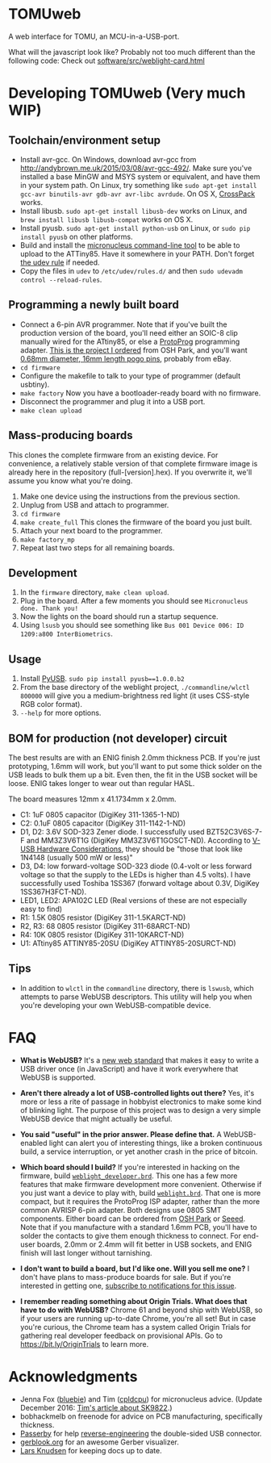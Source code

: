 # TOMUweb

A web interface for TOMU, an MCU-in-a-USB-port.


What will the javascript look like? Probably not too much different than the following code:
Check out [software/src/weblight-card.html](https://github.com/sowbug/weblight/blob/master/software/src/weblight-card.html)

Developing TOMUweb (Very much WIP)
===

Toolchain/environment setup
---

* Install avr-gcc. On Windows, download avr-gcc from
http://andybrown.me.uk/2015/03/08/avr-gcc-492/. Make sure you've
installed a base MinGW and MSYS system or equivalent, and have them in
your system path. On Linux, try something like `sudo apt-get install
gcc-avr binutils-avr gdb-avr avr-libc avrdude`. On OS X,
[CrossPack](https://www.obdev.at/products/crosspack/index.html) works.
* Install libusb. `sudo apt-get install libusb-dev` works on
  Linux, and `brew install libusb libusb-compat` works on OS X.
* Install pyusb. `sudo apt-get install python-usb` on Linux, or `sudo pip
  install pyusb` on other platforms.
* Build and install the
  [micronucleus command-line tool](https://github.com/micronucleus/micronucleus/tree/master/commandline)
  to be able to upload to the ATTiny85. Have it somewhere in your PATH. Don't forget [the udev rule](https://raw.githubusercontent.com/micronucleus/micronucleus/master/commandline/49-micronucleus.rules) if needed.
* Copy the files in `udev` to `/etc/udev/rules.d/` and then `sudo
  udevadm control --reload-rules`.

Programming a newly built board
---

* Connect a 6-pin AVR programmer. Note that if you've built the
  production version of the board, you'll need either an SOIC-8 clip
  manually wired for the ATtiny85, or else a
  [ProtoProg](http://protofusion.org/wordpress/2013/05/open-hardware-pogo-pin-programmer/)
  programming
  adapter. [This is the project I ordered](https://oshpark.com/shared_projects/fqvxyzoH)
  from OSH Park, and you'll want [0.68mm diameter, 16mm length pogo
  pins](http://www.ebay.com/sch/i.html?_trksid=p3984.m570.l1313.TR0.TRC0&_nkw=%09+10pcs+P50-J1+Dia+0.68mm+Length+16mm+75g+Spring+Test.&_sacat=0&_from=R40), probably from eBay.
* `cd firmware`
* Configure the makefile to talk to your type of programmer (default
usbtiny).
* `make factory` Now you have a bootloader-ready board with no firmware.
* Disconnect the programmer and plug it into a USB port.
* `make clean upload`

Mass-producing boards
---

This clones the complete firmware from an existing device. For
convenience, a relatively stable version of that complete firmware
image is already here in the repository (full-[version].hex). If you
overwrite it, we'll assume you know what you're doing.

1. Make one device using the instructions from the previous section.
1. Unplug from USB and attach to programmer.
1. `cd firmware`
1. `make create_full` This clones the firmware of the board you just
built.
1. Attach your next board to the programmer.
1. `make factory_mp`
1. Repeat last two steps for all remaining boards.

Development
---

1. In the `firmware` directory, `make clean upload`.
1. Plug in the board. After a few moments you should see `Micronucleus
   done. Thank you!`
1. Now the lights on the board should run a startup sequence.
1. Using `lsusb` you should see something like `Bus 001 Device 006: ID
   1209:a800 InterBiometrics`.

Usage
---

1. Install [PyUSB](http://walac.github.io/pyusb/). `sudo pip install
pyusb==1.0.0.b2`
1. From the base directory of the weblight project,
`./commandline/wlctl 800000` will give you a medium-brightness red
light (it uses CSS-style RGB color format).
1. `--help` for more options.

BOM for production (not developer) circuit
---

The best results are with an ENIG finish 2.0mm thickness PCB. If you're just prototyping, 1.6mm will work, but you'll want to put some thick solder on the USB leads to bulk them up a bit. Even then, the fit in the USB socket will be loose. ENIG takes longer to wear out than regular HASL.

The board measures 12mm x 41.1734mm x 2.0mm.

* C1: 1uF 0805 capacitor (DigiKey 311-1365-1-ND)
* C2: 0.1uF 0805 capacitor (DigiKey 311-1142-1-ND)
* D1, D2: 3.6V SOD-323 Zener diode. I successfully used BZT52C3V6S-7-F and MM3Z3V6T1G (DigiKey MM3Z3V6T1GOSCT-ND). According to [V-USB Hardware Considerations](http://vusb.wikidot.com/hardware), they should be "those that look like 1N4148 (usually 500 mW or less)"
* D3, D4: low forward-voltage SOD-323 diode (0.4-volt or less forward voltage so that the supply to the LEDs is higher than 4.5 volts). I have successfully used Toshiba 1SS367 (forward voltage about 0.3V, DigiKey 1SS367H3FCT-ND).
* LED1, LED2: APA102C LED (Real versions of these are not especially easy to find)
* R1: 1.5K 0805 resistor (DigiKey 311-1.5KARCT-ND)
* R2, R3: 68 0805 resistor (DigiKey 311-68ARCT-ND)
* R4: 10K 0805 resistor (DigiKey 311-10KARCT-ND)
* U1: ATtiny85 ATTINY85-20SU (DigiKey ATTINY85-20SURCT-ND)

Tips
---

* In addition to `wlctl` in the `commandline` directory, there is
`lswusb`, which attempts to parse WebUSB descriptors. This utility
will help you when you're developing your own WebUSB-compatible
device.

FAQ
===

* **What is WebUSB?** It's a [new web
  standard](https://reillyeon.github.io/webusb/) that makes it
  easy to write a USB driver once (in JavaScript) and have it work
  everywhere that WebUSB is supported.

* **Aren't there already a lot of USB-controlled lights out there?**
  Yes, it's more or less a rite of passage in hobbyist electronics to
  make some kind of blinking light. The purpose of this project was to
  design a very simple WebUSB device that might actually be useful.

* **You said "useful" in the prior answer. Please define that.** A
  WebUSB-enabled light can alert you of interesting things, like a
  broken continuous build, a service interruption, or yet another
  crash in the price of bitcoin.

* **Which board should I build?** If you're interested in hacking on
  the firmware, build
  [`weblight_developer.brd`](https://github.com/sowbug/weblight/blob/master/hardware/weblight_developer.brd). This
  one has a few more features that make firmware development more convenient. Otherwise if
  you just want a device to play with, build
  [`weblight.brd`](https://github.com/sowbug/weblight/blob/master/hardware/apa102/weblight.brd). That
  one is more compact, but it requires the ProtoProg ISP adapter, rather than the more common
  AVRISP 6-pin adapter. Both designs use 0805 SMT components. Either board can be ordered from [OSH Park](https://oshpark.com/) or [Seeed](https://www.seeedstudio.com/service/). Note that if you manufacture with a
  standard 1.6mm PCB, you'll have to solder the contacts to give them enough thickness to connect. For end-user
  boards, 2.0mm or 2.4mm will fit better in USB sockets, and ENIG finish will last longer without tarnishing.

* **I don't want to build a board, but I'd like one. Will you sell me one?** I don't have plans to mass-produce boards for sale. But if you're interested in getting one, [subscribe to notifications for this issue](https://github.com/sowbug/weblight/issues/31).

* **I remember reading something about Origin Trials. What does that have to do with WebUSB?** Chrome 61 and beyond ship with WebUSB, so if your users are running up-to-date Chrome, you're all set! But in case you're curious, the Chrome team has a system called Origin Trials for gathering real developer feedback on provisional APIs. Go to https://bit.ly/OriginTrials to learn more.

Acknowledgments
===

* Jenna Fox ([bluebie](https://github.com/bluebie)) and Tim ([cpldcpu](https://github.com/cpldcpu/)) for micronucleus advice. (Update December 2016: [Tim's article about SK9822](https://cpldcpu.com/2016/12/13/sk9822-a-clone-of-the-apa102/).)
* bobhackmelb on freenode for advice on PCB manufacturing, specifically thickness.
* [Passerby](http://electronics.stackexchange.com/users/17178/passerby) for help [reverse-engineering](http://electronics.stackexchange.com/questions/209941/two-sided-connectorless-usb-on-a-pcb) the double-sided USB connector.
* [gerblook.org](http://gerblook.org/) for an awesome Gerber visualizer.
* [Lars Knudsen](https://github.com/larsgk) for keeping docs up to date.
